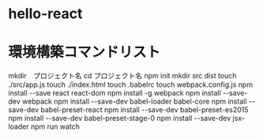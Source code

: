 # hello-react

# 環境構築コマンドリスト
mkdir　プロジェクト名
cd プロジェクト名
npm init
mkdir src dist
touch ./src/app.js
touch ./index.html
touch .babelrc
touch webpack.config.js
npm install --save react react-dom
npm install -g webpack
npm install --save-dev webpack
npm install --save-dev babel-loader babel-core
npm install --save-dev babel-preset-react
npm install --save-dev babel-preset-es2015
npm install --save-dev babel-preset-stage-0
npm install --save-dev jsx-loader
npm run watch
